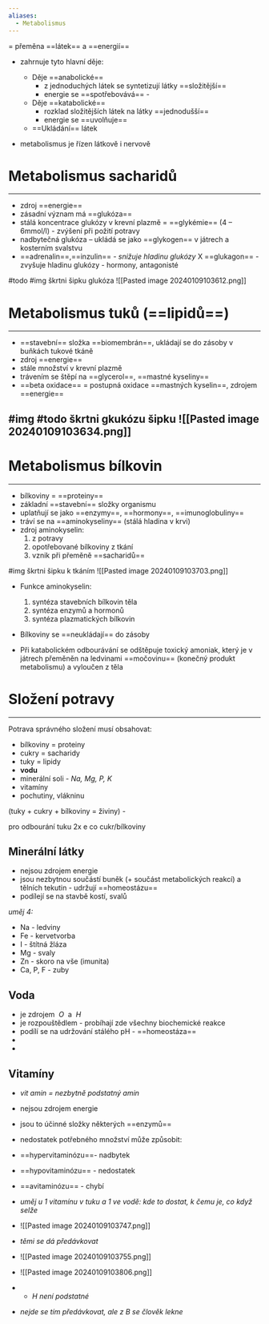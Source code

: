 ```yaml
---
aliases:
  - Metabolismus
---
```


= přeměna ==látek== a ==energií==
- zahrnuje tyto hlavní děje:
	- Děje ==anabolické==
		- z jednoduchých látek se syntetizují látky ==složitější==
		- energie se ==spotřebovává== - 
	- Děje ==katabolické==
		- rozklad složitějších látek na látky ==jednodušší==
		- energie se ==uvolňuje==
	- ==Ukládání== látek

- metabolismus je řízen látkově i nervově
 
# Metabolismus sacharidů
---
- zdroj ==energie==
- zásadní význam má ==glukóza==
- stálá koncentrace glukózy v krevní plazmě = ==glykémie== (4 – 6mmol/l) - zvýšení při požití potravy
- nadbytečná glukóza – ukládá se jako ==glykogen== v játrech a kosterním svalstvu
- ==adrenalin==,==inzulin== - _snižuje hladinu glukózy_  X ==glukagon== - zvyšuje hladinu glukózy - hormony, antagonisté

#todo #img škrtni  šipku glukóza
![[Pasted image 20240109103612.png]]

# Metabolismus tuků (==lipidů==)
---
- ==stavební== složka ==biomembrán==, ukládají se do zásoby v buňkách tukové tkáně
- zdroj ==energie==
- stále množství v krevní plazmě
- trávením se štěpí na ==glycerol==, ==mastné kyseliny==
- ==beta oxidace== = postupná oxidace ==mastných kyselin==, zdrojem ==energie==

#img #todo škrtni gkukózu šipku
![[Pasted image 20240109103634.png]]
- 
# Metabolismus bílkovin
---
- bílkoviny = ==proteiny==
- základní ==stavební== složky organismu
- uplatňují se jako ==enzymy==, ==hormony==, ==imunoglobuliny==
- tráví se na ==aminokyseliny== (stálá hladina v krvi)
- zdroj aminokyselin:
	1. z potravy
	2. opotřebované bílkoviny z tkání
	 3. vznik při přeměně ==sacharidů==

#img škrtni šipku k tkáním
![[Pasted image 20240109103703.png]]

- Funkce aminokyselin:
	1. syntéza stavebních bílkovin těla
	2. syntéza enzymů a hormonů
	3. syntéza plazmatických bílkovin

- Bílkoviny se ==neukládají== do zásoby
- Při katabolickém odbourávání se odštěpuje toxický amoniak, který je v játrech přeměněn na ledvinami ==močovinu== (konečný produkt metabolismu) a vyloučen z těla

# Složení potravy
---
Potrava správného složení musí obsahovat:
- bílkoviny = proteiny
- cukry = sacharidy
- tuky = lipidy
- **vodu**
- minerální soli - _Na, Mg, P, K_
- vitamíny
- pochutiny, vlákninu

(tuky + cukry + bílkoviny = živiny) - 

pro odbourání tuku 2x e co cukr/bílkoviny



## Minerální látky
- nejsou zdrojem energie
- jsou nezbytnou součástí buněk (+ součást metabolických reakcí) a tělních tekutin - udržují ==homeostázu==
- podílejí se na stavbě kostí, svalů

_uměj 4:_
- Na - ledviny
- Fe - kervetvorba
- I - štítná žláza
- Mg - svaly
- Zn - skoro na vše (imunita)
- Ca, P, F - zuby

## Voda
- je zdrojem  ${\ O\ }$ a  ${\ H\ }$
- je rozpouštědlem - probíhají zde všechny biochemické reakce
- podílí se na udržování stálého pH - ==homeostáza==
- 
- 
## Vitamíny
- _vit amin = nezbytně podstatný amin_
- nejsou zdrojem energie
- jsou to účinné složky některých ==enzymů==
- nedostatek potřebného množství může způsobit:
- ==hypervitaminózu==- nadbytek
- ==hypovitaminózu== - nedostatek
- ==avitaminózu== - chybí

- _uměj u 1 vitamínu v tuku a 1 ve vodě: kde to dostat, k čemu je, co když selže_
- ![[Pasted image 20240109103747.png]]
- _těmi se dá předávkovat_

- ![[Pasted image 20240109103755.png]]
- ![[Pasted image 20240109103806.png]]
- - _H není podstatné_
- _nejde se tím předávkovat, ale z B se člověk lekne_